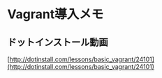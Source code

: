 # Vagrant導入メモ

## ドットインストール動画
[http://dotinstall.com/lessons/basic_vagrant/24101](http://dotinstall.com/lessons/basic_vagrant/24101)
